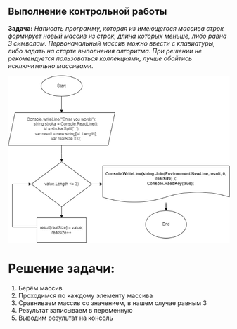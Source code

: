 ## Выполнение контрольной работы

**Задача:** *Написать программу, которая из имеющегося массива строк формирует новый массив из строк, длина которых меньше, либо равна 3 символам. Первоначальный массив можно ввести с клавиатуры, либо задать на старте выполнения алгоритма. При решении не рекомендуется пользоваться коллекциями, лучше обойтись исключительно массивами.*

![Блок-схема](Diagram.png)

# Решение задачи:
1. Берём массив
2. Проходимся по каждому элементу массива
3. Сравниваем массив со значением, в нашем случае равным 3
4. Результат записываем в переменную
5. Выводим результат на консоль